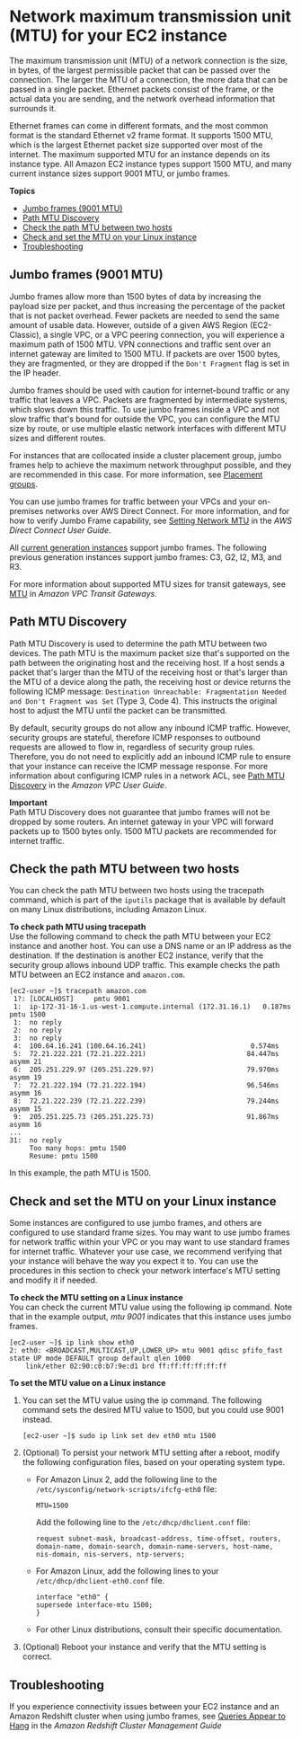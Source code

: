 # Network maximum transmission unit \(MTU\) for your EC2 instance<a name="network_mtu"></a>

The maximum transmission unit \(MTU\) of a network connection is the size, in bytes, of the largest permissible packet that can be passed over the connection\. The larger the MTU of a connection, the more data that can be passed in a single packet\. Ethernet packets consist of the frame, or the actual data you are sending, and the network overhead information that surrounds it\.

Ethernet frames can come in different formats, and the most common format is the standard Ethernet v2 frame format\. It supports 1500 MTU, which is the largest Ethernet packet size supported over most of the internet\. The maximum supported MTU for an instance depends on its instance type\. All Amazon EC2 instance types support 1500 MTU, and many current instance sizes support 9001 MTU, or jumbo frames\.

**Topics**
+ [Jumbo frames \(9001 MTU\)](#jumbo_frame_instances)
+ [Path MTU Discovery](#path_mtu_discovery)
+ [Check the path MTU between two hosts](#check_path_mtu)
+ [Check and set the MTU on your Linux instance](#set_mtu)
+ [Troubleshooting](#mtu-troubleshooting)

## Jumbo frames \(9001 MTU\)<a name="jumbo_frame_instances"></a>

Jumbo frames allow more than 1500 bytes of data by increasing the payload size per packet, and thus increasing the percentage of the packet that is not packet overhead\. Fewer packets are needed to send the same amount of usable data\. However, outside of a given AWS Region \(EC2\-Classic\), a single VPC, or a VPC peering connection, you will experience a maximum path of 1500 MTU\. VPN connections and traffic sent over an internet gateway are limited to 1500 MTU\. If packets are over 1500 bytes, they are fragmented, or they are dropped if the `Don't Fragment` flag is set in the IP header\.

Jumbo frames should be used with caution for internet\-bound traffic or any traffic that leaves a VPC\. Packets are fragmented by intermediate systems, which slows down this traffic\. To use jumbo frames inside a VPC and not slow traffic that's bound for outside the VPC, you can configure the MTU size by route, or use multiple elastic network interfaces with different MTU sizes and different routes\.

For instances that are collocated inside a cluster placement group, jumbo frames help to achieve the maximum network throughput possible, and they are recommended in this case\. For more information, see [Placement groups](placement-groups.md)\.

You can use jumbo frames for traffic between your VPCs and your on\-premises networks over AWS Direct Connect\. For more information, and for how to verify Jumbo Frame capability, see [Setting Network MTU](https://docs.aws.amazon.com/directconnect/latest/UserGuide/set-jumbo-frames-vif.html) in the *AWS Direct Connect User Guide*\.

All [current generation instances](instance-types.md#instance-type-summary-table) support jumbo frames\. The following previous generation instances support jumbo frames: C3, G2, I2, M3, and R3\.

For more information about supported MTU sizes for transit gateways, see [MTU](https://docs.aws.amazon.com/vpc/latest/tgw/transit-gateway-quotas.html#mtu-quota) in *Amazon VPC Transit Gateways*\.

## Path MTU Discovery<a name="path_mtu_discovery"></a>

Path MTU Discovery is used to determine the path MTU between two devices\. The path MTU is the maximum packet size that's supported on the path between the originating host and the receiving host\. If a host sends a packet that's larger than the MTU of the receiving host or that's larger than the MTU of a device along the path, the receiving host or device returns the following ICMP message: `Destination Unreachable: Fragmentation Needed and Don't Fragment was Set` \(Type 3, Code 4\)\. This instructs the original host to adjust the MTU until the packet can be transmitted\. 

By default, security groups do not allow any inbound ICMP traffic\. However, security groups are stateful, therefore ICMP responses to outbound requests are allowed to flow in, regardless of security group rules\. Therefore, you do not need to explicitly add an inbound ICMP rule to ensure that your instance can receive the ICMP message response\. For more information about configuring ICMP rules in a network ACL, see [Path MTU Discovery](https://docs.aws.amazon.com/vpc/latest/userguide/vpc-network-acls.html#path_mtu_discovery) in the *Amazon VPC User Guide*\.

**Important**  
Path MTU Discovery does not guarantee that jumbo frames will not be dropped by some routers\. An internet gateway in your VPC will forward packets up to 1500 bytes only\. 1500 MTU packets are recommended for internet traffic\.

## Check the path MTU between two hosts<a name="check_path_mtu"></a>

You can check the path MTU between two hosts using the tracepath command, which is part of the `iputils` package that is available by default on many Linux distributions, including Amazon Linux\. 

**To check path MTU using tracepath**  
Use the following command to check the path MTU between your EC2 instance and another host\. You can use a DNS name or an IP address as the destination\. If the destination is another EC2 instance, verify that the security group allows inbound UDP traffic\. This example checks the path MTU between an EC2 instance and `amazon.com`\.

```
[ec2-user ~]$ tracepath amazon.com
 1?: [LOCALHOST]     pmtu 9001
 1:  ip-172-31-16-1.us-west-1.compute.internal (172.31.16.1)   0.187ms pmtu 1500
 1:  no reply
 2:  no reply
 3:  no reply
 4:  100.64.16.241 (100.64.16.241)                          0.574ms
 5:  72.21.222.221 (72.21.222.221)                         84.447ms asymm 21
 6:  205.251.229.97 (205.251.229.97)                       79.970ms asymm 19
 7:  72.21.222.194 (72.21.222.194)                         96.546ms asymm 16
 8:  72.21.222.239 (72.21.222.239)                         79.244ms asymm 15
 9:  205.251.225.73 (205.251.225.73)                       91.867ms asymm 16
...
31:  no reply
     Too many hops: pmtu 1500
     Resume: pmtu 1500
```

In this example, the path MTU is 1500\.

## Check and set the MTU on your Linux instance<a name="set_mtu"></a>

Some instances are configured to use jumbo frames, and others are configured to use standard frame sizes\. You may want to use jumbo frames for network traffic within your VPC or you may want to use standard frames for internet traffic\. Whatever your use case, we recommend verifying that your instance will behave the way you expect it to\. You can use the procedures in this section to check your network interface's MTU setting and modify it if needed\.

**To check the MTU setting on a Linux instance**  
You can check the current MTU value using the following ip command\. Note that in the example output, *mtu 9001* indicates that this instance uses jumbo frames\.

```
[ec2-user ~]$ ip link show eth0
2: eth0: <BROADCAST,MULTICAST,UP,LOWER_UP> mtu 9001 qdisc pfifo_fast state UP mode DEFAULT group default qlen 1000
    link/ether 02:90:c0:b7:9e:d1 brd ff:ff:ff:ff:ff:ff
```

**To set the MTU value on a Linux instance**

1. You can set the MTU value using the ip command\. The following command sets the desired MTU value to 1500, but you could use 9001 instead\.

   ```
   [ec2-user ~]$ sudo ip link set dev eth0 mtu 1500
   ```

1. \(Optional\) To persist your network MTU setting after a reboot, modify the following configuration files, based on your operating system type\.
   + For Amazon Linux 2, add the following line to the `/etc/sysconfig/network-scripts/ifcfg-eth0` file:

     ```
     MTU=1500
     ```

     Add the following line to the `/etc/dhcp/dhclient.conf` file:

     ```
     request subnet-mask, broadcast-address, time-offset, routers, domain-name, domain-search, domain-name-servers, host-name, nis-domain, nis-servers, ntp-servers;
     ```
   + For Amazon Linux, add the following lines to your `/etc/dhcp/dhclient-eth0.conf` file\.

     ```
     interface "eth0" {
     supersede interface-mtu 1500;
     }
     ```
   + For other Linux distributions, consult their specific documentation\.

1. \(Optional\) Reboot your instance and verify that the MTU setting is correct\.

## Troubleshooting<a name="mtu-troubleshooting"></a>

If you experience connectivity issues between your EC2 instance and an Amazon Redshift cluster when using jumbo frames, see [Queries Appear to Hang](https://docs.aws.amazon.com/redshift/latest/mgmt/connecting-drop-issues.html) in the *Amazon Redshift Cluster Management Guide*